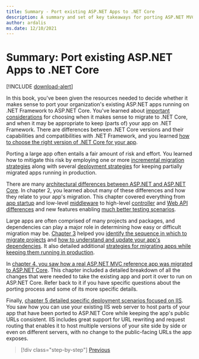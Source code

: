 ```yaml
---
title: Summary - Port existing ASP.NET Apps to .NET Core
description: A summary and set of key takeaways for porting ASP.NET MVC and Web API 2 apps to ASP.NET Core.
author: ardalis
ms.date: 12/10/2021
---
```


# Summary: Port existing ASP.NET Apps to .NET Core

[!INCLUDE [download-alert](includes/download-alert.md)]

In this book, you've been given the resources needed to decide whether it makes sense to port your organization's existing ASP.NET apps running on .NET Framework to ASP.NET Core. You've learned about [important considerations](migration-considerations.md) for choosing when it makes sense to migrate to .NET Core, and when it may be appropriate to keep (parts of) your app on .NET Framework. There are differences between .NET Core versions and their capabilities and compatibilities with .NET Framework, and you learned [how to choose the right version of .NET Core for your app](choose-net-core-version.md).

Porting a large app often entails a fair amount of risk and effort. You learned how to mitigate this risk by employing one or more [incremental migration strategies](incremental-migration-strategies.md) along with several [deployment strategies](deployment-strategies.md) for keeping partially migrated apps running in production.

There are many [architectural differences between ASP.NET and ASP.NET Core](architectural-differences.md). In chapter 2, you learned about many of these differences and how they relate to your app's migration. This chapter covered everything from [app startup](app-startup-differences.md) and low-level [middleware](middleware-modules-handlers.md) to high-level [controller](controller-differences.md) and [Web API differences](webapi-differences.md) and new features enabling [much better testing scenarios](testing-differences.md).

Large apps are often comprised of many projects and packages, and dependencies can play a major role in determining how easy or difficult migration may be. [Chapter 3](migrate-large-solutions.md) helped you [identify the sequence in which to migrate projects](identify-migration-sequence.md) and [how to understand and update your app's dependencies](understand-update-dependencies.md). It also detailed additional [strategies for migrating apps while keeping them running in production](strategies-migrating-in-production.md).

In [chapter 4, you saw how a real ASP.NET MVC reference app was migrated to ASP.NET Core](example-migration-eshop.md). This chapter included a detailed breakdown of all the changes that were needed to take the existing app and port it over to run on ASP.NET Core. Refer back to it if you have specific questions about the porting process and some of its more specific details.

Finally, [chapter 5 detailed specific deployment scenarios focused on IIS](deployment-scenarios.md). You saw how you can use your existing IIS web server to host parts of your app that have been ported to ASP.NET Core while keeping the app's public URLs consistent. IIS includes great support for URL rewriting and request routing that enables it to host multiple versions of your site side by side or even on different servers, with no change to the public-facing URLs the app exposes.

>[!div class="step-by-step"]
>[Previous](deployment-scenarios.md)
